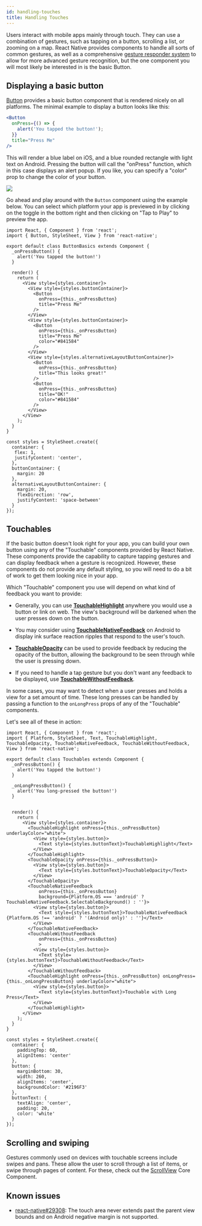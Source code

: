 ```yaml
---
id: handling-touches
title: Handling Touches
---
```


Users interact with mobile apps mainly through touch. They can use a combination of gestures, such as tapping on a button, scrolling a list, or zooming on a map. React Native provides components to handle all sorts of common gestures, as well as a comprehensive [gesture responder system](gesture-responder-system.md) to allow for more advanced gesture recognition, but the one component you will most likely be interested in is the basic Button.

## Displaying a basic button

[Button](button.md) provides a basic button component that is rendered nicely on all platforms. The minimal example to display a button looks like this:

```jsx
<Button
  onPress={() => {
    alert('You tapped the button!');
  }}
  title="Press Me"
/>
```

This will render a blue label on iOS, and a blue rounded rectangle with light text on Android. Pressing the button will call the "onPress" function, which in this case displays an alert popup. If you like, you can specify a "color" prop to change the color of your button.

![](/docs/assets/Button.png)

Go ahead and play around with the `Button` component using the example below. You can select which platform your app is previewed in by clicking on the toggle in the bottom right and then clicking on "Tap to Play" to preview the app.

```SnackPlayer name=Button%20Basics
import React, { Component } from 'react';
import { Button, StyleSheet, View } from 'react-native';

export default class ButtonBasics extends Component {
  _onPressButton() {
    alert('You tapped the button!')
  }

  render() {
    return (
      <View style={styles.container}>
        <View style={styles.buttonContainer}>
          <Button
            onPress={this._onPressButton}
            title="Press Me"
          />
        </View>
        <View style={styles.buttonContainer}>
          <Button
            onPress={this._onPressButton}
            title="Press Me"
            color="#841584"
          />
        </View>
        <View style={styles.alternativeLayoutButtonContainer}>
          <Button
            onPress={this._onPressButton}
            title="This looks great!"
          />
          <Button
            onPress={this._onPressButton}
            title="OK!"
            color="#841584"
          />
        </View>
      </View>
    );
  }
}

const styles = StyleSheet.create({
  container: {
   flex: 1,
   justifyContent: 'center',
  },
  buttonContainer: {
    margin: 20
  },
  alternativeLayoutButtonContainer: {
    margin: 20,
    flexDirection: 'row',
    justifyContent: 'space-between'
  }
});
```

## Touchables

If the basic button doesn't look right for your app, you can build your own button using any of the "Touchable" components provided by React Native. These components provide the capability to capture tapping gestures and can display feedback when a gesture is recognized. However, these components do not provide any default styling, so you will need to do a bit of work to get them looking nice in your app.

Which "Touchable" component you use will depend on what kind of feedback you want to provide:

- Generally, you can use [**TouchableHighlight**](touchablehighlight.md) anywhere you would use a button or link on web. The view's background will be darkened when the user presses down on the button.

- You may consider using [**TouchableNativeFeedback**](touchablenativefeedback.md) on Android to display ink surface reaction ripples that respond to the user's touch.

- [**TouchableOpacity**](touchableopacity.md) can be used to provide feedback by reducing the opacity of the button, allowing the background to be seen through while the user is pressing down.

- If you need to handle a tap gesture but you don't want any feedback to be displayed, use [**TouchableWithoutFeedback**](touchablewithoutfeedback.md).

In some cases, you may want to detect when a user presses and holds a view for a set amount of time. These long presses can be handled by passing a function to the `onLongPress` props of any of the "Touchable" components.

Let's see all of these in action:

```SnackPlayer name=Touchables
import React, { Component } from 'react';
import { Platform, StyleSheet, Text, TouchableHighlight, TouchableOpacity, TouchableNativeFeedback, TouchableWithoutFeedback, View } from 'react-native';

export default class Touchables extends Component {
  _onPressButton() {
    alert('You tapped the button!')
  }

  _onLongPressButton() {
    alert('You long-pressed the button!')
  }


  render() {
    return (
      <View style={styles.container}>
        <TouchableHighlight onPress={this._onPressButton} underlayColor="white">
          <View style={styles.button}>
            <Text style={styles.buttonText}>TouchableHighlight</Text>
          </View>
        </TouchableHighlight>
        <TouchableOpacity onPress={this._onPressButton}>
          <View style={styles.button}>
            <Text style={styles.buttonText}>TouchableOpacity</Text>
          </View>
        </TouchableOpacity>
        <TouchableNativeFeedback
            onPress={this._onPressButton}
            background={Platform.OS === 'android' ? TouchableNativeFeedback.SelectableBackground() : ''}>
          <View style={styles.button}>
            <Text style={styles.buttonText}>TouchableNativeFeedback {Platform.OS !== 'android' ? '(Android only)' : ''}</Text>
          </View>
        </TouchableNativeFeedback>
        <TouchableWithoutFeedback
            onPress={this._onPressButton}
            >
          <View style={styles.button}>
            <Text style={styles.buttonText}>TouchableWithoutFeedback</Text>
          </View>
        </TouchableWithoutFeedback>
        <TouchableHighlight onPress={this._onPressButton} onLongPress={this._onLongPressButton} underlayColor="white">
          <View style={styles.button}>
            <Text style={styles.buttonText}>Touchable with Long Press</Text>
          </View>
        </TouchableHighlight>
      </View>
    );
  }
}

const styles = StyleSheet.create({
  container: {
    paddingTop: 60,
    alignItems: 'center'
  },
  button: {
    marginBottom: 30,
    width: 260,
    alignItems: 'center',
    backgroundColor: '#2196F3'
  },
  buttonText: {
    textAlign: 'center',
    padding: 20,
    color: 'white'
  }
});
```

## Scrolling and swiping

Gestures commonly used on devices with touchable screens include swipes and pans. These allow the user to scroll through a list of items, or swipe through pages of content. For these, check out the [ScrollView](scrollview.md) Core Component.

## Known issues

- [react-native#29308](https://github.com/facebook/react-native/issues/29308#issuecomment-792864162): The touch area never extends past the parent view bounds and on Android negative margin is not supported.